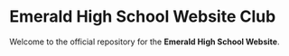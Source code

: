 # Emerald High School Website Club

Welcome to the official repository for the **Emerald High School Website**. 